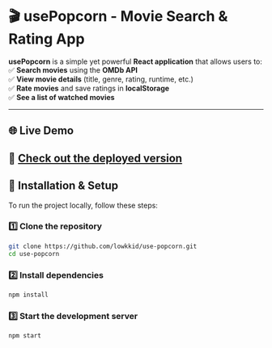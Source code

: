 # 🎬 usePopcorn - Movie Search & Rating App

**usePopcorn** is a simple yet powerful **React application** that allows users to:  
✅ **Search movies** using the **OMDb API**  
✅ **View movie details** (title, genre, rating, runtime, etc.)  
✅ **Rate movies** and save ratings in **localStorage**  
✅ **See a list of watched movies**

---

## 🌐 Live Demo

## 🔗 **[Check out the deployed version](https://lowkkid.github.io/use-popcorn/)**

## 🚀 Installation & Setup

To run the project locally, follow these steps:

### **1️⃣ Clone the repository**

```bash
git clone https://github.com/lowkkid/use-popcorn.git
cd use-popcorn
```

### **2️⃣ Install dependencies**

```bash
npm install
```

### **3️⃣ Start the development server**

```bash
npm start
```
